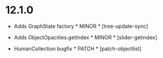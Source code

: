12.1.0
======

- Adds GraphState factory * MINOR * [tree-update-sync]

- Adds ObjectOpacities.getIndex * MINOR * [slider-getindex]

- HumanCollection bugfix * PATCH * [patch-objectlist]